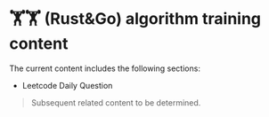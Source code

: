 
# 🏋️🏋️ (Rust&Go) algorithm training content

The current content includes the following sections:
- Leetcode Daily Question

> Subsequent related content to be determined.

